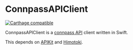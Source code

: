 # ConnpassAPIClient

[![Carthage compatible](https://img.shields.io/badge/Carthage-compatible-4BC51D.svg?style=flat)](https://github.com/Carthage/Carthage)

ConnpassAPIClient is a [connpass API](http://connpass.com/about/api/) client written in Swift.

This depends on [APIKit](https://github.com/ishkawa/APIKit) and [Himotoki](https://github.com/ikesyo/Himotoki).

